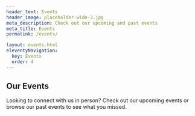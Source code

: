 ```yaml
---
header_text: Events
header_image: placeholder-wide-3.jpg
meta_description: Check out our upcoming and past events
meta_title: Events
permalink: /events/

layout: events.html
eleventyNavigation:
  key: Events
  order: 4
---
```


## Our Events

Looking to connect with us in person? Check out our upcoming events or browse our past events to see what you missed.
